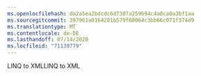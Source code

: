 ```yaml
---
ms.openlocfilehash: da2a5ea2bdcdc6d7307a259694c4a0ca0a3bf1aa
ms.sourcegitcommit: 397961a0164281b579f68064c3bb66c071f374d9
ms.translationtype: MT
ms.contentlocale: de-DE
ms.lasthandoff: 07/14/2020
ms.locfileid: "71139779"
---
```

<span data-ttu-id="3911a-101">LINQ to XML</span><span class="sxs-lookup"><span data-stu-id="3911a-101">LINQ to XML</span></span>